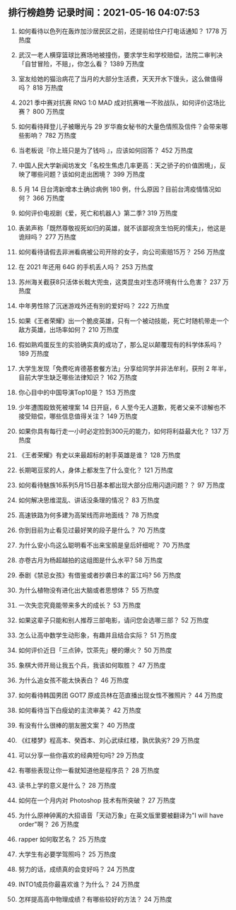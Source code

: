 
## 排行榜趋势 记录时间：2021-05-16 04:07:53
  
  1. 如何看待以色列在轰炸加沙居民区之前，还提前给住户打电话通知？ 1778 万热度
    
  2. 武汉一老人横穿篮球比赛场地被撞伤，要求学生和学校赔偿，法院二审判决「自甘冒险，不赔」，你怎么看？ 1389 万热度
    
  3. 室友给她的猫治病花了当月的大部分生活费，天天开水下馒头，这么做值得吗？ 818 万热度
    
  4. 2021 季中赛对抗赛 RNG 1:0 MAD 成对抗赛唯一不败战队，如何评价这场比赛？ 800 万热度
    
  5. 如何看待拜登儿子被曝光与 29 岁华裔女秘书的大量色情照及信件？会带来哪些影响？ 782 万热度
    
  6. 当老板说『你上班只是为了钱吗 』，应该如何回答？ 452 万热度
    
  7. 中国人民大学新闻坊发文「名校生焦虑几率更高：天之骄子的价值困境」，反映了哪些问题？该如何走出困境？ 399 万热度
    
  8. 5 月 14 日台湾新增本土确诊病例 180 例，什么原因？目前台湾疫情情况如何？ 366 万热度
    
  9. 如何评价电视剧《爱，死亡和机器人》第二季? 319 万热度
    
  10. 表弟声称「既然尊敬视死如归的英雄，就不该鄙视贪生怕死的懦夫」，他这是诡辩吗？ 277 万热度
    
  11. 如何看待请假去非洲看病被公司开除的女子，向公司索赔15万？ 256 万热度
    
  12. 在 2021 年还用 64G 的手机丢人吗？ 253 万热度
    
  13. 苏州海关截获8只活体长戟大兜虫，这类昆虫对生态环境有什么危害？ 237 万热度
    
  14. 中年男性除了沉迷游戏外还有别的爱好吗？ 222 万热度
    
  15. 如果《王者荣耀》出一个脆皮英雄，只有一个被动技能，死亡时随机带走一个敌方英雄，出场率如何？ 210 万热度
    
  16. 假如熟鸡蛋反生的实验确实真的成功了，那么足以颠覆现有的科学体系吗？ 189 万热度
    
  17. 大学生发现「免费吃肯德基套餐方法」分享给同学并非法牟利，获刑 2 年半，目前大学生缺乏哪些法律知识？ 162 万热度
    
  18. 你心目中的中国导演Top10是？ 153 万热度
    
  19. 少年遭围殴致死被埋案 14 日开庭，6 人至今无人道歉，死者父亲不谅解也不接受赔偿，哪些信息值得关注？ 149 万热度
    
  20. 如果你具有每行走一小时必定捡到300元的能力，如何将利益最大化？ 137 万热度
    
  21. 《王者荣耀》有史以来最超标的射手英雄是谁？ 128 万热度
    
  22. 长期喝豆浆的人，身体上都发生了什么变化？ 121 万热度
    
  23. 如何看待魅族16系列5月15日基本都出现大部分应用闪退问题？？ 97 万热度
    
  24. 如何解决思维混乱、讲话没条理的情况？ 83 万热度
    
  25. 高速铁路为何多建为高架线而非地面线？ 78 万热度
    
  26. 你到目前为止看见过最好笑的段子是什么？ 70 万热度
    
  27. 为什么安小鸟这么聪明看不出来宝鹃是皇后奸细呢？ 70 万热度
    
  28. 亦卷古月为杨超越拍的这组图是什么水平? 58 万热度
    
  29. 泰剧《禁忌女孩》有借鉴或者抄袭日本的富江吗? 56 万热度
    
  30. 为什么植物没有进化出大脑或者思想体？ 55 万热度
    
  31. 一次失恋究竟能带来多大的成长？ 53 万热度
    
  32. 如果这辈子只能和别人推荐三部电影，请问您会选哪三部？ 52 万热度
    
  33. 怎么让高中数学生动形象，有趣并且结合实际？ 51 万热度
    
  34. 如何评价近日「三点钟，饮茶先」梗的爆火？ 50 万热度
    
  35. 象棋大师开局让我五个兵，我该如何取胜？ 47 万热度
    
  36. 为什么追女孩不能太快表白？ 46 万热度
    
  37. 如何看待韩国男团 GOT7 原成员林在范直播出现女性不雅照片？ 44 万热度
    
  38. 如何看待当下白瘦幼的主流审美？ 42 万热度
    
  39. 有没有什么很棒的朋友圈文案？ 40 万热度
    
  40. 《红楼梦》程高本、癸酉本、刘心武续红楼，孰优孰劣? 29 万热度
    
  41. 可以分享一些你喜欢的经典短句吗? 29 万热度
    
  42. 有哪些表现让你一看就知道他是程序员？ 28 万热度
    
  43. 读书上学的意义是什么？ 28 万热度
    
  44. 如何在一个月内对 Photoshop 技术有所突破？ 27 万热度
    
  45. 为什么原神钟离的大招语音「天动万象」在英文版里要被翻译为"I will have order"啊？ 26 万热度
    
  46. rapper 如何取艺名？ 25 万热度
    
  47. 大学生有必要学驾照吗？ 25 万热度
    
  48. 努力的话，成绩真的会变好吗？ 24 万热度
    
  49. INTO1成员你最喜欢谁？为什么？ 24 万热度
    
  50. 怎样提高高中物理成绩？有哪些较好的方法？ 24 万热度
    
